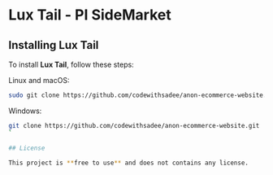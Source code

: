 # Lux Tail - PI SideMarket

## Installing Lux Tail

To install **Lux Tail**, follow these steps:

Linux and macOS:

```bash
sudo git clone https://github.com/codewithsadee/anon-ecommerce-website.git
```

Windows:

```bash
git clone https://github.com/codewithsadee/anon-ecommerce-website.git
`

## License

This project is **free to use** and does not contains any license.
